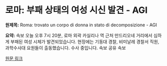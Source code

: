 # 로마: 부패 상태의 여성 시신 발견 - AGI

**원제목:** Roma: trovato un corpo di donna in stato di decomposizione - AGI

**요약:** 속보
오늘 오후 7시 20분, 로마 외곽 카실리나 역 근처 만드리오네 거리에서 심하게 부패된 여성 시체가 발견되었습니다. 현장에는 기동대 경찰, 비미날레 경찰서 직원, 과학수사대 요원들이 출동했습니다. 수사 중입니다.
속보
공유
속보

[원문 링크](https://www.agi.it/cronaca/news/2025-07-20/cadavere-di-donna-avanzato-stato-decomposizione-in-zona-roma-32386108/)
